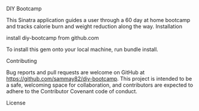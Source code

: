 DIY Bootcamp

This Sinatra application guides a user through a 60 day at home bootcamp and tracks calorie burn and weight reduction along the way.
Installation

install diy-bootcamp from github.com

To install this gem onto your local machine, run bundle install.

Contributing

Bug reports and pull requests are welcome on GitHub at https://github.com/sammay82/diy-bootcamp. This project is intended to be a safe, welcoming space for collaboration, and contributors are expected to adhere to the Contributor Covenant code of conduct.

License
